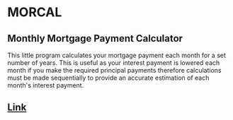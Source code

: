 # MORCAL
## Monthly Mortgage Payment Calculator
This little program calculates your mortgage payment each month for a set number of years. This is useful as your interest payment is lowered each month if you make the required principal payments therefore calculations must be made sequentially to provide an accurate estimation of each month's interest payment.

## [Link](https://chriskurz098.github.io/MORCAL/)
